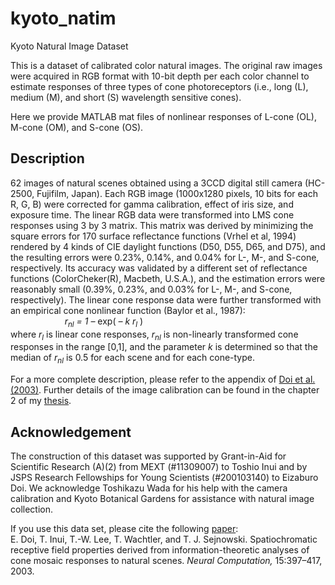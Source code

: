 # kyoto_natim
Kyoto Natural Image Dataset

This is a dataset of calibrated color natural images.  The original raw images were acquired in RGB format with 10-bit depth per each color channel to estimate responses of three types of cone photoreceptors (i.e., long (L), medium (M), and short (S) wavelength sensitive cones).

Here we provide MATLAB mat files of nonlinear responses of L-cone (OL), M-cone (OM), and S-cone (OS).

## Description
62 images of natural scenes obtained using a 3CCD digital still camera (HC-2500, Fujifilm, Japan).  Each RGB image (1000x1280 pixels, 10 bits for each R, G, B) were corrected for gamma calibration, effect of iris size, and exposure time.  The linear RGB data were transformed into LMS cone responses using 3 by 3 matrix.  This matrix was derived by minimizing the square errors for 170 surface reflectance functions (Vrhel et al, 1994) rendered by 4 kinds of CIE daylight functions (D50, D55, D65, and D75), and the resulting errors were 0.23%, 0.14%, and 0.04% for L-, M-, and S-cone, respectively.  Its accuracy was validated by a different set of reflectance functions (ColorCheker(R), Macbeth, U.S.A.), and the estimation errors were reasonably small (0.39%, 0.23%, and 0.03% for L-, M-, and S-cone, respectively).  The linear cone response data were further transformed with an empirical cone nonlinear function (Baylor et al., 1987):<br>
&nbsp;&nbsp;&nbsp;&nbsp;&nbsp;&nbsp;&nbsp;&nbsp;&nbsp;&nbsp;
&nbsp;&nbsp;&nbsp;&nbsp;&nbsp;&nbsp;&nbsp;&nbsp;&nbsp;&nbsp;
_r<sub>nl</sub> = 1 –_ exp( _– k  r<sub>l</sub>_ ) <br>
where _r<sub>l</sub>_ is linear cone responses, _r<sub>nl</sub>_ is non-linearly transformed cone responses in the range [0,1], and the parameter _k_ is determined so that the median of _r<sub>nl</sub>_ is 0.5 for each scene and for each cone-type.

For a more complete description, please refer to the appendix of <a href="https://tinyurl.com/bd3ty7ms">Doi et al. (2003)</a>.  Further details of the image calibration can be found in the chapter 2 of my <a href="https://drive.google.com/file/d/1Kcjq0sxhbrwkXUTHypnNe4LdWfDMxRNU/view?usp=drive_link">thesis</a>.

## Acknowledgement
The construction of this dataset was supported by Grant-in-Aid for Scientific Research (A)(2) from MEXT (#11309007) to Toshio Inui and by JSPS Research Fellowships for Young Scientists (#200103140) to Eizaburo Doi. We acknowledge Toshikazu Wada for his help with the camera calibration and Kyoto Botanical Gardens for assistance with natural image collection. 

If you use this data set, please cite the following <a href="https://tinyurl.com/bd3ty7ms">paper</a>:<br>
E. Doi, T. Inui, T.-W. Lee, T. Wachtler, and T. J. Sejnowski. Spatiochromatic receptive field properties derived from information-theoretic analyses of cone mosaic responses to natural scenes. _Neural Computation,_ 15:397–417, 2003.






